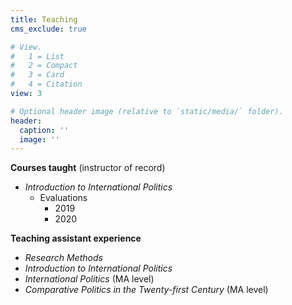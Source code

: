 ```yaml
---
title: Teaching
cms_exclude: true

# View.
#   1 = List
#   2 = Compact
#   3 = Card
#   4 = Citation
view: 3

# Optional header image (relative to `static/media/` folder).
header:
  caption: ''
  image: ''
---
```


**Courses taught** (instructor of record)  
* *Introduction to International Politics*  
    *  Evaluations  
        *  2019
        *  2020
  

**Teaching assistant experience**  
* *Research Methods*  
* *Introduction to International Politics*  
* *International Politics* (MA level)  
* *Comparative Politics in the Twenty-first Century* (MA level)
